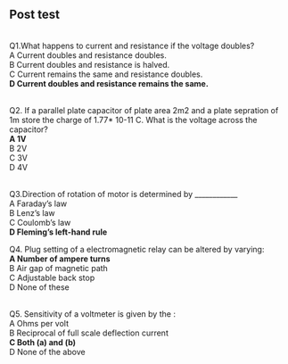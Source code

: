 ## Post test
<br>
Q1.What happens to current and resistance if the voltage doubles?<br>
A  Current doubles and resistance doubles.<br>
B  Current doubles and resistance is halved.<br>
C  Current remains the same and resistance doubles.<br>
<b>D  Current doubles and resistance remains the same.<br></b><br>


Q2. If a parallel plate capacitor of plate area 2m2 and a plate sepration of 1m store the charge of 1.77* 10-11 C. What is the voltage across the capacitor?<br>
<b>A  1V<br></b>
B  2V<br>
C  3V<br>
D  4V<br><br>

Q3.Direction of rotation of motor is determined by ____________<br>
A  Faraday’s law<br>
B  Lenz’s law<br>
C  Coulomb’s law<br>
<b>D  Fleming’s left-hand rule<br></b>


Q4. Plug setting of a electromagnetic relay can be altered by varying:<br>
<b>A  Number of ampere turns<br></b>
B  Air gap of magnetic path<br>
C  Adjustable back stop<br>
D  None of these<br><br>


Q5. Sensitivity of a voltmeter is given by the :<br>
A  Ohms per volt<br>
B  Reciprocal of full scale deflection current<br>
<b>C  Both (a) and (b)<br></b>
D  None of the above<br><br>




